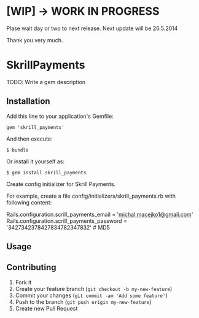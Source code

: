# [WIP] -> WORK IN PROGRESS

Plase wait day or two to next release.
Next update will be 26.5.2014

Thank you very much.

# SkrillPayments

TODO: Write a gem description

## Installation

Add this line to your application's Gemfile:

    gem 'skrill_payments'

And then execute:

    $ bundle

Or install it yourself as:

    $ gem install skrill_payments

Create config initializer for Skrill Payments.

For example, create a file config/initializers/skrill_payments.rb with following content:

  Rails.configuration.scrill_payments_email     = 'michal.macejko1@gmail.com'
  Rails.configuration.scrill_payments_password  = '3427342378427834782347832' # MD5

## Usage


## Contributing

1. Fork it
2. Create your feature branch (`git checkout -b my-new-feature`)
3. Commit your changes (`git commit -am 'Add some feature'`)
4. Push to the branch (`git push origin my-new-feature`)
5. Create new Pull Request
